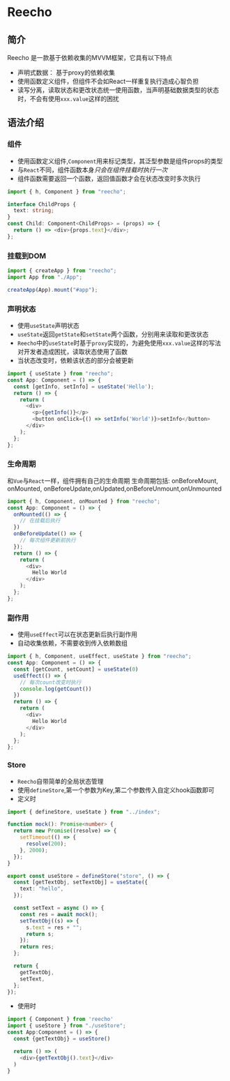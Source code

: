 # Reecho
## 简介
Reecho 是一款基于依赖收集的MVVM框架，它具有以下特点
- 声明式数据： 基于proxy的依赖收集
- 使用函数定义组件，但组件不会如React一样重复执行造成心智负担
- 读写分离，读取状态和更改状态统一使用函数，当声明基础数据类型的状态时，不会有使用`xxx.value`这样的困扰

## 语法介绍

### 组件
- 使用函数定义组件,`Component`用来标记类型，其泛型参数是组件props的类型
- 与`React`不同，组件函数本身*只会在组件挂载时执行一次*
- 组件函数需要返回一个函数，返回值函数才会在状态改变时多次执行

```ts
import { h, Component } from "reecho";

interface ChildProps {
  text: string;
}
const Child: Component<ChildProps> = (props) => {
  return () => <div>{props.text}</div>;
};
```

### 挂载到DOM
```ts
import { createApp } from "reecho";
import App from "./App";

createApp(App).mount("#app");
```

### 声明状态
- 使用`useState`声明状态
- `useState`返回`getState`和`setState`两个函数，分别用来读取和更改状态
- `Reecho`中的`useState`时基于`proxy`实现的，为避免使用`xxx.value`这样的写法对开发者造成困扰，读取状态使用了函数
- 当状态改变时，依赖该状态的部分会被更新
```ts
import { useState } from "reecho";
const App: Component = () => {
  const [getInfo, setInfo] = useState('Hello');
  return () => {
    return (
      <div>
        <p>{getInfo()}</p>
        <button onClick={() => setInfo('World')}>setInfo</button>
      </div>
    );
  };
};
```

### 生命周期
和`Vue`与`React`一样，组件拥有自己的生命周期
生命周期包括: onBeforeMount, onMounted, onBeforeUpdate,onUpdated,onBeforeUnmount,onUnmounted
```ts
import { h, Component, onMounted } from "reecho";
const App: Component = () => {
  onMounted(() => {
    // 在挂载后执行
  })
  onBeforeUpdate(() => {
    // 每次组件更新前执行
  });
  return () => {
    return (
      <div>
        Hello World
      </div>
    );
  };
};

```

### 副作用
- 使用`useEffect`可以在状态更新后执行副作用
- 自动收集依赖，不需要收到传入依赖数组
```ts
import { h, Component, useEffect, useState } from "reecho";
const App: Component = () => {
  const [getCount, setCount] = useState(0)
  useEffect(() => {
    // 每次count改变时执行
    console.log(getCount())
  })
  return () => {
    return (
      <div>
        Hello World
      </div>
    );
  };
};
```

### Store
- `Reecho`自带简单的全局状态管理
- 使用`defineStore`,第一个参数为Key,第二个参数传入自定义hook函数即可
- 定义时
```ts
import { defineStore, useState } from "../index";

function mock(): Promise<number> {
  return new Promise((resolve) => {
    setTimeout(() => {
      resolve(200);
    }, 2000);
  });
}

export const useStore = defineStore("store", () => {
  const [getTextObj, setTextObj] = useState({
    text: "hello",
  });

  const setText = async () => {
    const res = await mock();
    setTextObj((s) => {
      s.text = res + "";
      return s;
    });
    return res;
  };

  return {
    getTextObj,
    setText,
  };
});
```
- 使用时
```ts
import { Component } from 'reecho'
import { useStore } from "./useStore";
const App:Component = () => {
  const {getTextObj} = useStore()

  return () => (
    <div>{getTextObj().text}</div>
  )
}
```